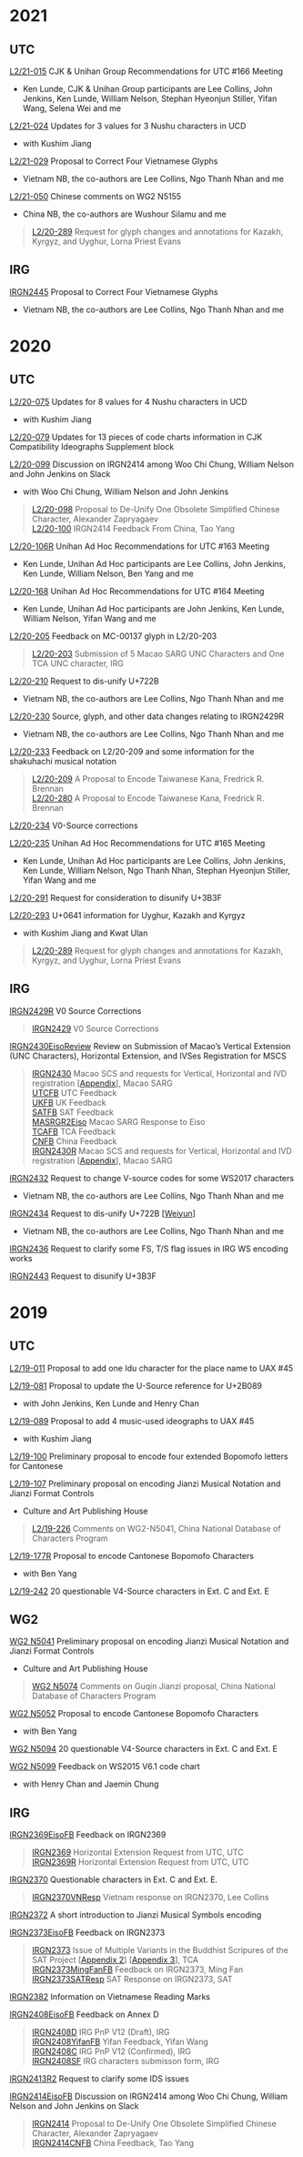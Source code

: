 # 2021

## UTC

[L2/21-015](http://www.unicode.org/L2/L2021/21015-cjk-unihan-group-utc166.pdf) CJK & Unihan Group Recommendations for UTC #166 Meeting</br>
* Ken Lunde, CJK & Unihan Group participants are Lee Collins, John Jenkins, Ken Lunde, William Nelson, Stephan Hyeonjun Stiller, Yifan Wang, Selena Wei and me

[L2/21-024](http://www.unicode.org/L2/L2021/21024-nushu-prop-chg.pdf) Updates for 3 values for 3 Nushu characters in UCD</br>
* with Kushim Jiang

[L2/21-029](http://www.unicode.org/L2/L2021/21029-four-v-source-glyphs.pdf) Proposal to Correct Four Vietnamese Glyphs</br>
* Vietnam NB, the co-authors are Lee Collins, Ngo Thanh Nhan and me

[L2/21-050](http://www.unicode.org/L2/L2021/21050-n5155-comments.pdf) Chinese comments on WG2 N5155</br>
* China NB, the co-authors are Wushour Silamu and me</br>
> [L2/20-289](https://www.unicode.org/L2/L2020/20289-kazakh-kyrgyz-uyghur-annot.pdf) Request for glyph changes and annotations for Kazakh, Kyrgyz, and Uyghur, Lorna Priest Evans

## IRG

[IRGN2445](https://appsrv.cse.cuhk.edu.hk/~irg/irg/irg53/IRGN2445.pdf) Proposal to Correct Four Vietnamese Glyphs</br>
* Vietnam NB, the co-authors are Lee Collins, Ngo Thanh Nhan and me

# 2020

## UTC

[L2/20-075](http://www.unicode.org/L2/L2020/20075-nushu-prop-upd.pdf) Updates for 8 values for 4 Nushu characters in UCD</br>
* with Kushim Jiang

[L2/20-079](http://www.unicode.org/L2/L2020/20079-cjk-comp-supp-upd.pdf) Updates for 13 pieces of code charts information in CJK Compatibility Ideographs Supplement block

[L2/20-099](http://www.unicode.org/L2/L2020/20099-irgn2414-discuss.pdf) Discussion on IRGN2414 among Woo Chi Chung, William Nelson and John Jenkins on Slack</br>
* with Woo Chi Chung, William Nelson and John Jenkins</br>
> [L2/20-098](http://www.unicode.org/L2/L2020/20098-irgn2414-one-char-deunify.pdf) Proposal to De-Unify One Obsolete Simplified Chinese Character, Alexander Zapryagaev</br>
> [L2/20-100](http://www.unicode.org/L2/L2020/20100-irgn2414-china-fdbk.pdf) IRGN2414 Feedback From China, Tao Yang

[L2/20-106R](http://www.unicode.org/L2/L2020/20106r-unihan-adhoc-utc163.pdf) Unihan Ad Hoc Recommendations for UTC #163 Meeting</br>
* Ken Lunde, Unihan Ad Hoc participants are Lee Collins, John Jenkins, Ken Lunde, William Nelson, Ben Yang and me

[L2/20-168](http://www.unicode.org/L2/L2020/20168-unihan-adhoc-utc164.pdf) Unihan Ad Hoc Recommendations for UTC #164 Meeting</br>
* Ken Lunde, Unihan Ad Hoc participants are John Jenkins, Ken Lunde, William Nelson, Yifan Wang and me 

[L2/20-205](http://www.unicode.org/L2/L2020/20205-fdbk-mc-00137.pdf) Feedback on MC-00137 glyph in L2/20-203</br>
> [L2/20-203](http://www.unicode.org/L2/L2020/20205-fdbk-mc-00137.pdf) Submission of 5 Macao SARG UNC Characters and One TCA UNC character, IRG

[L2/20-210](http://www.unicode.org/L2/L2020/20210-irgn2434-disunify-722b.pdf) Request to dis-unify U+722B</br>
* Vietnam NB, the co-authors are Lee Collins, Ngo Thanh Nhan and me

[L2/20-230](http://www.unicode.org/L2/L2020/20230-vn-src-data-chg-irgn2440.pdf) Source, glyph, and other data changes relating to IRGN2429R</br>
* Vietnam NB, the co-authors are Lee Collins, Ngo Thanh Nhan and me

[L2/20-233](http://www.unicode.org/L2/L2020/20233-kana-fdbk-shakuhachi.pdf) Feedback on L2/20-209 and some information for the shakuhachi musical notation</br>
> [L2/20-209](http://www.unicode.org/L2/L2020/20209-taiwan-kana.pdf) A Proposal to Encode Taiwanese Kana, Fredrick R. Brennan</br>
> [L2/20-280](http://www.unicode.org/L2/L2020/20280-taiwan-kana.pdf) A Proposal to Encode Taiwanese Kana, Fredrick R. Brennan

[L2/20-234](http://www.unicode.org/L2/L2020/20234-v0-src-corr-irgn2429r.pdf) V0-Source corrections

[L2/20-235](http://www.unicode.org/L2/L2020/20235-unihan-adhoc-utc165.pdf) Unihan Ad Hoc Recommendations for UTC #165 Meeting</br>
* Ken Lunde, Unihan Ad Hoc participants are Lee Collins, John Jenkins, Ken Lunde, William Nelson, Ngo Thanh Nhan, Stephan Hyeonjun Stiller, Yifan Wang and me

[L2/20-291](http://www.unicode.org/L2/L2020/20291-irgn2443-3b3f-disunify.pdf) Request for consideration to disunify U+3B3F

[L2/20-293](http://www.unicode.org/L2/L2020/20293-0641-issue.pdf) U+0641 information for Uyghur, Kazakh and Kyrgyz</br>
* with Kushim Jiang and Kwat Ulan</br>
> [L2/20-289](http://www.unicode.org/L2/L2020/20289-kazakh-kyrgyz-uyghur-annot.pdf) Request for glyph changes and annotations for Kazakh, Kyrgyz, and Uyghur, Lorna Priest Evans

## IRG

[IRGN2429R](https://appsrv.cse.cuhk.edu.hk/~irg/irg/irg53/IRGN2429R_V0SourceCorrections.pdf) V0 Source Corrections</br>
> [IRGN2429](https://appsrv.cse.cuhk.edu.hk/~irg/irg/irg53/IRGN2429_V0-SourceCorrections.pdf) V0 Source Corrections

[IRGN2430EisoReview](https://appsrv.cse.cuhk.edu.hk/~irg/irg/irg53/IRGN2430EisoFeedback.pdf) Review on Submission of Macao’s Vertical Extension (UNC Characters), Horizontal Extension, and IVSes Registration for MSCS</br>
> [IRGN2430](https://appsrv.cse.cuhk.edu.hk/~irg/irg/irg53/IRGN2430.pdf) Macao SCS and requests for Vertical, Horizontal and IVD registration \[[Appendix](https://appsrv.cse.cuhk.edu.hk/~irg/irg/irg53/IRGN2430.zip)\], Macao SARG</br>
> [UTCFB](https://appsrv.cse.cuhk.edu.hk/~irg/irg/irg53/IRGN2430UTCFeedback.pdf) UTC Feedback</br>
> [UKFB](https://appsrv.cse.cuhk.edu.hk/~irg/irg/irg53/IRGN2430UKFeedback.pdf) UK Feedback</br>
> [SATFB](https://appsrv.cse.cuhk.edu.hk/~irg/irg/irg53/IRGN2430SATFeedbackIRGN2430.pdf) SAT Feedback</br>
> [MASRGR2Eiso](https://appsrv.cse.cuhk.edu.hk/~irg/irg/irg53/IRGN2430MSARGResponseToEiso.pdf) Macao SARG Response to Eiso</br>
> [TCAFB](https://appsrv.cse.cuhk.edu.hk/~irg/irg/irg53/IRGN2430TCAFeedback.pdf) TCA Feedback</br>
> [CNFB](https://appsrv.cse.cuhk.edu.hk/~irg/irg/irg53/IRGN2431ChinaFeedback.pdf) China Feedback</br>
> [IRGN2430R](https://appsrv.cse.cuhk.edu.hk/~irg/irg/irg53/IRGN2430R.pdf) Macao SCS and requests for Vertical, Horizontal and IVD registration  \[[Appendix](https://appsrv.cse.cuhk.edu.hk/~irg/irg/irg53/IRGN2430R.zip)\], Macao SARG

[IRGN2432](https://appsrv.cse.cuhk.edu.hk/~irg/irg/irg53/IRGN2432.pdf) Request to change V-source codes for some WS2017 characters</br>
* Vietnam NB, the co-authors are Lee Collins, Ngo Thanh Nhan and me

[IRGN2434](https://drive.google.com/file/d/162T5y6gcrzmECaaOV9nqSt0V0PDp0NEf/view?usp=sharing) Request to dis-unify U+722B \[[Weiyun](https://share.weiyun.com/AEh5i2ef)\]</br>
* Vietnam NB, the co-authors are Lee Collins, Ngo Thanh Nhan and me

[IRGN2436](https://appsrv.cse.cuhk.edu.hk/~irg/irg/irg53/IRGN2436_FS_TSf_issues.pdf) Request to clarify some FS, T/S flag issues in IRG WS encoding works

[IRGN2443](https://appsrv.cse.cuhk.edu.hk/~irg/irg/irg53/IRGN2443_3B3F_disunify.pdf) Request to disunify U+3B3F

# 2019

## UTC

[L2/19-011](http://www.unicode.org/L2/L2019/19011-uax45-idu-san.pdf) Proposal to add one Idu character for the place name to UAX \#45

[L2/19-081](http://www.unicode.org/L2/L2019/19081-usource-ref-update.pdf) Proposal to update the U-Source reference for U+2B089</br>
* with John Jenkins, Ken Lunde and Henry Chan

[L2/19-089](http://www.unicode.org/L2/L2019/19089-uax45music.pdf) Proposal to add 4 music-used ideographs to UAX \#45</br>
* with Kushim Jiang

[L2/19-100](http://www.unicode.org/L2/L2019/19100-cantonese-bopomofo.pdf) Preliminary proposal to encode four extended Bopomofo letters for Cantonese

[L2/19-107](http://www.unicode.org/L2/L2019/19107-n5041-jianzi-notation.pdf) Preliminary proposal on encoding Jianzi Musical Notation and Jianzi Format Controls</br>
* Culture and Art Publishing House</br>
> [L2/19-226](http://www.unicode.org/L2/L2019/19226-n5074-jianzi-cmt.pdf) Comments on WG2-N5041, China National Database of Characters Program

[L2/19-177R](http://www.unicode.org/L2/L2019/19177r-cantonese-bopomofo.pdf) Proposal to encode Cantonese Bopomofo Characters</br>
* with Ben Yang

[L2/19-242](http://www.unicode.org/L2/L2019/19242-n5094-irgn2370-v4-src-question.pdf) 20 questionable V4-Source characters in Ext. C and Ext. E

## WG2

[WG2 N5041](https://unicode.org/wg2/docs/n5041-Jianzi.pdf) Preliminary proposal on encoding Jianzi Musical Notation and Jianzi Format Controls</br>
* Culture and Art Publishing House</br>
> [WG2 N5074](https://unicode.org/wg2/docs/n5074-Comments-on-Guqin-Jianzi-encoding.pdf) Comments on Guqin Jianzi proposal, China National Database of Characters Program

[WG2 N5052](https://unicode.org/wg2/docs/n5052-19177r-cantonese-bopomofo.pdf) Proposal to encode Cantonese Bopomofo Characters</br>
* with Ben Yang

[WG2 N5094](https://unicode.org/wg2/docs/n5094-IRGN2370-VHorizontalExtensions.pdf) 20 questionable V4-Source characters in Ext. C and Ext. E

[WG2 N5099](https://unicode.org/wg2/docs/n5099-IRGN2327FeedbackByEisoHenryJaemin.pdf) Feedback on WS2015 V6.1 code chart</br>
* with Henry Chan and Jaemin Chung

## IRG

[IRGN2369EisoFB](https://appsrv.cse.cuhk.edu.hk/~irg/irg/irg52/IRGN2369_EisoFeedback.pdf) Feedback on IRGN2369</br>
> [IRGN2369](https://appsrv.cse.cuhk.edu.hk/~irg/irg/irg52/IRGN2369ProposedHorizontalExtension.pdf) Horizontal Extension Request from UTC, UTC</br>
> [IRGN2369R](https://appsrv.cse.cuhk.edu.hk/~irg/irg/irg52/IRGN2369RProposedHorizontalExtension.pdf) Horizontal Extension Request from UTC, UTC

[IRGN2370](https://appsrv.cse.cuhk.edu.hk/~irg/irg/irg52/IRGN2370.pdf) Questionable characters in Ext. C and Ext. E.</br>
> [IRGN2370VNResp](https://appsrv.cse.cuhk.edu.hk/~irg/irg/irg52/IRGN2370VietResponseToEiso.pdf) Vietnam response on IRGN2370, Lee Collins

[IRGN2372](https://appsrv.cse.cuhk.edu.hk/~irg/irg/irg52/IRGN2372_intro_jianzi.pdf) A short introduction to Jianzi Musical Symbols encoding

[IRGN2373EisoFB](https://appsrv.cse.cuhk.edu.hk/~irg/irg/irg52/IRGN2373_EisoFeedback.pdf) Feedback on IRGN2373</br>
> [IRGN2373](https://appsrv.cse.cuhk.edu.hk/~irg/irg/irg52/IRGN2373VariantIssuesSATProject.pdf) Issue of Multiple Variants in the Buddhist Scripures of the SAT Project \[[Appendix 2](https://appsrv.cse.cuhk.edu.hk/~irg/irg/irg52/IRGN2373_Appendix2-KINUGAWAKenjiArticle.pdf)\] \[[Appendix 3](https://appsrv.cse.cuhk.edu.hk/~irg/irg/irg52/IRGN2373_Appendix3-WanJinchuanArticle.pdf)\], TCA</br>
> [IRGN2373MingFanFB](https://appsrv.cse.cuhk.edu.hk/~irg/irg/irg52/IRGN2373_MingFanFeedback.pdf) Feedback on IRGN2373, Ming Fan</br>
> [IRGN2373SATResp](https://appsrv.cse.cuhk.edu.hk/~irg/irg/irg52/IRGN2373SATResponseMultipleVariants.pdf) SAT Response on IRGN2373, SAT

[IRGN2382](https://appsrv.cse.cuhk.edu.hk/~irg/irg/irg52/IRGN2382.pdf) Information on Vietnamese Reading Marks

[IRGN2408EisoFB](https://appsrv.cse.cuhk.edu.hk/~irg/irg/irg53/IRGN2408EisoFeedbackonAnnexD.doc) Feedback on Annex D</br>
> [IRGN2408D](https://appsrv.cse.cuhk.edu.hk/~irg/irg/irg53/IRGN2408IRGPnPV12.doc) IRG PnP V12 \(Draft\), IRG</br>
> [IRGN2408YifanFB](https://appsrv.cse.cuhk.edu.hk/~irg/irg/irg53/IRGN2408YifanFeedback.docx) Yifan Feedback, Yifan Wang</br>
> [IRGN2408C](https://appsrv.cse.cuhk.edu.hk/~irg/irg/irg53/IRGN2408IRGPnPV12Confirmed.pdf) IRG PnP V12 \(Confirmed\), IRG</br>
> [IRGN2408SF](https://appsrv.cse.cuhk.edu.hk/~irg/irg/irg53/IRGN2408SubmissionForm.xlsx) IRG characters submisson form, IRG

[IRGN2413R2](https://appsrv.cse.cuhk.edu.hk/~irg/irg/irg53/IRGN2413_IDS_issues.pdf) Request to clarify some IDS issues

[IRGN2414EisoFB](https://appsrv.cse.cuhk.edu.hk/~irg/irg/irg53/IRGN2414DiscussionOnSlack.pdf) Discussion on IRGN2414 among Woo Chi Chung, William Nelson and John Jenkins on Slack</br>
> [IRGN2414](https://appsrv.cse.cuhk.edu.hk/~irg/irg/irg53/IRGN2414.pdf) Proposal to De-Unify One Obsolete Simplified Chinese Character, Alexander Zapryagaev</br>
> [IRGN2414CNFB](https://appsrv.cse.cuhk.edu.hk/~irg/irg/irg53/IRGN2414FeedbackfromChina.pdf) China Feedback, Tao Yang
